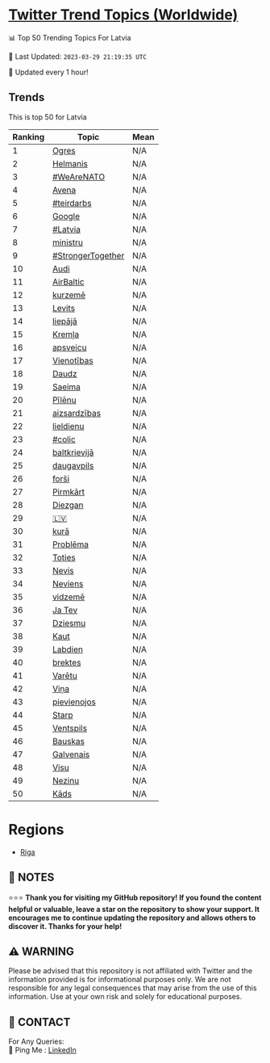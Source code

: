[Twitter Trend Topics (Worldwide)](https://github.com/ErcinDedeoglu/Twitter-Trend-Topics)
==========


📊 Top 50 Trending Topics For Latvia

📆 Last Updated: `2023-03-29 21:19:35 UTC`

🔧 Updated every 1 hour!


## Trends

This is top 50 for Latvia

| Ranking | Topic | Mean |
| ------- | ------------ | ------------ |
| 1 | [Ogres](http://twitter.com/search?q=Ogres) | N/A |
| 2 | [Helmanis](http://twitter.com/search?q=Helmanis) | N/A |
| 3 | [#WeAreNATO](http://twitter.com/search?q=%23WeAreNATO) | N/A |
| 4 | [Avena](http://twitter.com/search?q=Avena) | N/A |
| 5 | [#teirdarbs](http://twitter.com/search?q=%23teirdarbs) | N/A |
| 6 | [Google](http://twitter.com/search?q=Google) | N/A |
| 7 | [#Latvia](http://twitter.com/search?q=%23Latvia) | N/A |
| 8 | [ministru](http://twitter.com/search?q=ministru) | N/A |
| 9 | [#StrongerTogether](http://twitter.com/search?q=%23StrongerTogether) | N/A |
| 10 | [Audi](http://twitter.com/search?q=Audi) | N/A |
| 11 | [AirBaltic](http://twitter.com/search?q=AirBaltic) | N/A |
| 12 | [kurzemē](http://twitter.com/search?q=kurzem%c4%93) | N/A |
| 13 | [Levits](http://twitter.com/search?q=Levits) | N/A |
| 14 | [liepājā](http://twitter.com/search?q=liep%c4%81j%c4%81) | N/A |
| 15 | [Kremļa](http://twitter.com/search?q=Krem%c4%bca) | N/A |
| 16 | [apsveicu](http://twitter.com/search?q=apsveicu) | N/A |
| 17 | [Vienotības](http://twitter.com/search?q=Vienot%c4%abbas) | N/A |
| 18 | [Daudz](http://twitter.com/search?q=Daudz) | N/A |
| 19 | [Saeima](http://twitter.com/search?q=Saeima) | N/A |
| 20 | [Pīlēnu](http://twitter.com/search?q=P%c4%abl%c4%93nu) | N/A |
| 21 | [aizsardzības](http://twitter.com/search?q=aizsardz%c4%abbas) | N/A |
| 22 | [lieldienu](http://twitter.com/search?q=lieldienu) | N/A |
| 23 | [#colic](http://twitter.com/search?q=%23colic) | N/A |
| 24 | [baltkrievijā](http://twitter.com/search?q=baltkrievij%c4%81) | N/A |
| 25 | [daugavpils](http://twitter.com/search?q=daugavpils) | N/A |
| 26 | [forši](http://twitter.com/search?q=for%c5%a1i) | N/A |
| 27 | [Pirmkārt](http://twitter.com/search?q=Pirmk%c4%81rt) | N/A |
| 28 | [Diezgan](http://twitter.com/search?q=Diezgan) | N/A |
| 29 | [🇱🇻](http://twitter.com/search?q=%f0%9f%87%b1%f0%9f%87%bb) | N/A |
| 30 | [kurā](http://twitter.com/search?q=kur%c4%81) | N/A |
| 31 | [Problēma](http://twitter.com/search?q=Probl%c4%93ma) | N/A |
| 32 | [Toties](http://twitter.com/search?q=Toties) | N/A |
| 33 | [Nevis](http://twitter.com/search?q=Nevis) | N/A |
| 34 | [Neviens](http://twitter.com/search?q=Neviens) | N/A |
| 35 | [vidzemē](http://twitter.com/search?q=vidzem%c4%93) | N/A |
| 36 | [Ja Tev](http://twitter.com/search?q=Ja+Tev) | N/A |
| 37 | [Dziesmu](http://twitter.com/search?q=Dziesmu) | N/A |
| 38 | [Kaut](http://twitter.com/search?q=Kaut) | N/A |
| 39 | [Labdien](http://twitter.com/search?q=Labdien) | N/A |
| 40 | [brektes](http://twitter.com/search?q=brektes) | N/A |
| 41 | [Varētu](http://twitter.com/search?q=Var%c4%93tu) | N/A |
| 42 | [Viņa](http://twitter.com/search?q=Vi%c5%86a) | N/A |
| 43 | [pievienojos](http://twitter.com/search?q=pievienojos) | N/A |
| 44 | [Starp](http://twitter.com/search?q=Starp) | N/A |
| 45 | [Ventspils](http://twitter.com/search?q=Ventspils) | N/A |
| 46 | [Bauskas](http://twitter.com/search?q=Bauskas) | N/A |
| 47 | [Galvenais](http://twitter.com/search?q=Galvenais) | N/A |
| 48 | [Visu](http://twitter.com/search?q=Visu) | N/A |
| 49 | [Nezinu](http://twitter.com/search?q=Nezinu) | N/A |
| 50 | [Kāds](http://twitter.com/search?q=K%c4%81ds) | N/A |



# Regions

* [Riga](</Latvia/Riga.md>)



## 📝 NOTES

⭐⭐⭐ **Thank you for visiting my GitHub repository! If you found the content helpful or valuable, leave a star on the repository to show your support. It encourages me to continue updating the repository and allows others to discover it. Thanks for your help!**


## ⚠️ WARNING

Please be advised that this repository is not affiliated with Twitter and the information provided is for informational purposes only. We are not responsible for any legal consequences that may arise from the use of this information. Use at your own risk and solely for educational purposes.


## 📨 CONTACT

 For Any Queries:  
            🏓 Ping Me : [LinkedIn](https://www.linkedin.com/in/ercindedeoglu/)
